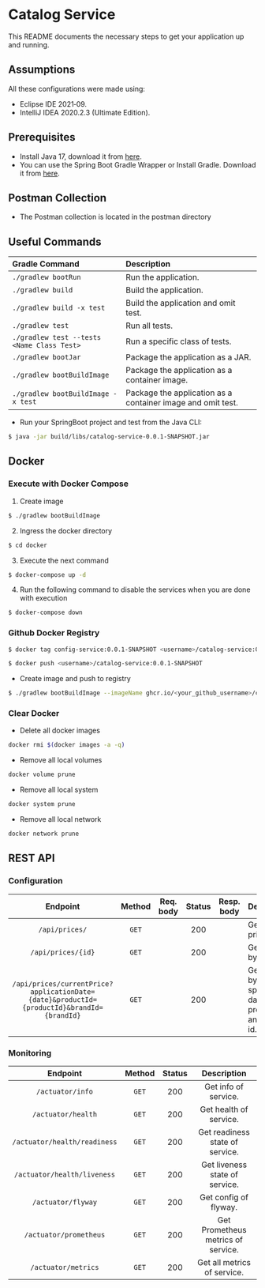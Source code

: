 # Catalog Service
This README documents the necessary steps to get your application up and running.

## Assumptions

All these configurations were made using:

* Eclipse IDE 2021‑09.
* IntelliJ IDEA 2020.2.3 (Ultimate Edition).

## Prerequisites

* Install Java 17, download it
  from [here](https://www.oracle.com/java/technologies/javase/jdk17-archive-downloads.html).
* You can use the Spring Boot Gradle Wrapper or Install Gradle. Download it
  from [here](https://gradle.org/install/).

## Postman Collection
* The Postman collection is located in the postman directory


## Useful Commands

| Gradle Command	                            | Description                                                  |
|:----------------------------------------------|:-------------------------------------------------------------|
| `./gradlew bootRun`                           | Run the application.                                         |
| `./gradlew build`                             | Build the application.                                       |
| `./gradlew build -x test`                     | Build the application and omit test.                         |
| `./gradlew test`                              | Run all tests.                                               |
| `./gradlew test --tests <Name Class Test>`    | Run a specific class of tests.                               |
| `./gradlew bootJar`                           | Package the application as a JAR.                            |
| `./gradlew bootBuildImage`                    | Package the application as a container image.                |
| `./gradlew bootBuildImage -x test`            | Package the application as a container image and omit test.  |


* Run your SpringBoot project and test from the Java CLI:
```bash
$ java -jar build/libs/catalog-service-0.0.1-SNAPSHOT.jar
```

## Docker

### Execute with Docker Compose

1. Create image
```bash
$ ./gradlew bootBuildImage
```
2. Ingress the docker directory
```bash
$ cd docker
```
3. Execute the next command
```bash
$ docker-compose up -d
```

4. Run the following command to disable the services when you are done with execution
```bash
$ docker-compose down
```

### Github Docker Registry
```bash
$ docker tag config-service:0.0.1-SNAPSHOT <username>/catalog-service:0.0.1-SNAPSHOT
```

```bash
$ docker push <username>/catalog-service:0.0.1-SNAPSHOT
```

* Create image and push to registry
```bash
$ ./gradlew bootBuildImage --imageName ghcr.io/<your_github_username>/catalog-service --publishImage -PregistryUrl=ghcr.io -PregistryUsername=<your_github_username> -PregistryToken=<your_github_token>
```

### Clear Docker

* Delete all docker images
```bash
docker rmi $(docker images -a -q)
``` 

* Remove all local volumes
```bash
docker volume prune 
``` 

* Remove all local system
```bash
docker system prune
``` 

* Remove all local network
```bash
docker network prune
``` 

## REST API

### Configuration

| Endpoint	                                                                                    | Method   | Req. body  | Status | Resp. body     | Description    		   	                                  |
|:---------------------------------------------------------------------------------------------:|:--------:|:----------:|:------:|:--------------:|:----------------------------------------------------------|
| `/api/prices/`                                                                                | `GET`    |            | 200    |                | Get all prices.                                           |
| `/api/prices/{id}`                                                                            | `GET`    |            | 200    |                | Get a price by id.                                        |
| `/api/prices/currentPrice?applicationDate={date}&productId={productId}&brandId={brandId}`     | `GET`    |            | 200    |                | Get a price by a specific date, product id and brand id.  |


### Monitoring

| Endpoint	                  | Method   | Status | Description    		   	                        |
|:---------------------------:|:--------:|:------:|:-----------------------------------------------:|
| `/actuator/info`            | `GET`    | 200    | Get info of service.                            |
| `/actuator/health`          | `GET`    | 200    | Get health of service.                          |
| `/actuator/health/readiness`| `GET`    | 200    | Get readiness state of service.                 |
| `/actuator/health/liveness` | `GET`    | 200    | Get liveness state of service.                  |
| `/actuator/flyway`          | `GET`    | 200    | Get config of flyway.                           |
| `/actuator/prometheus`      | `GET`    | 200    | Get Prometheus metrics of service.              |
| `/actuator/metrics`         | `GET`    | 200    | Get all metrics of service.                     |


